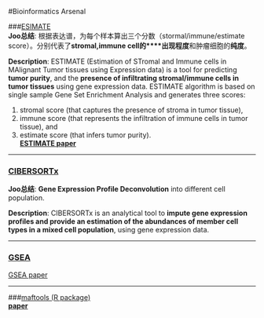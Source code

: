 #Bioinformatics Arsenal

###[ESIMATE](https://bioinformatics.mdanderson.org/estimate/)  
**Joo总结**: 根据表达谱，为每个样本算出三个分数（stormal/immune/estimate score）。分别代表了**stromal,immune cell的****出现程度**和肿瘤细胞的**纯度**。   

**Description**: ESTIMATE (Estimation of STromal and Immune cells in MAlignant Tumor tissues using Expression data) is a tool for predicting **tumor purity**, and the **presence of infiltrating stromal/immune cells in tumor tissues** using gene expression data. ESTIMATE algorithm is based on single sample Gene Set Enrichment Analysis and generates three scores:

1) stromal score (that captures the presence of stroma in tumor tissue),  
2) immune score (that represents the infiltration of immune cells in tumor tissue), and  
3) estimate score (that infers tumor purity).    
[**ESTIMATE paper**](https://www.nature.com/articles/ncomms3612)

***


### [CIBERSORTx](https://www.nature.com/articles/s41587-019-0114-2)
**Joo总结**: **Gene Expression Profile Deconvolution** into different cell population.  
  
**Description**: CIBERSORTx is an analytical tool to **impute gene expression profiles and provide an estimation of the abundances of member cell types in a mixed cell population**, using gene expression data.

***
### [GSEA](https://www.gsea-msigdb.org/gsea/doc/GSEAUserGuideTEXT.htm#_GSEAPreranked_Page)
[GSEA paper](https://www.pnas.org/content/pnas/102/43/15545.full.pdf)

***
###[maftools (R package)](https://www.bioconductor.org/packages/devel/bioc/vignettes/maftools/inst/doc/maftools.html)  
[**paper**](https://www.ncbi.nlm.nih.gov/pmc/articles/PMC6211645/pdf/1747.pdf)